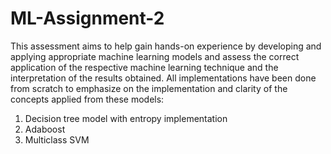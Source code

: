 # ML-Assignment-2

This assessment aims to help gain hands-on experience by developing and applying appropriate machine learning models and assess the correct application of the respective machine learning technique and the interpretation of the results obtained. All implementations have been done from scratch to emphasize on the implementation and clarity of the concepts applied from these models:

  1. Decision tree model with entropy implementation
  2. Adaboost
  3. Multiclass SVM
